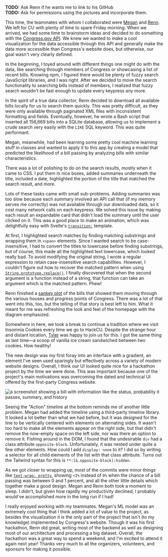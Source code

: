 **TODO:** Ask Renn if he wants me to link to his GitHub  
**TODO:** Ask for permissions using the pictures and incorporate them.

This time, the teammates with whom I collaborated were
[Megan](https://github.com/megankulshekar) and
[Renn](https://github.com/kylo33). We left for CU with plenty of time to spare
Friday morning. When we arrived, we had some time to brainstorm ideas and
decided to do something with the
[Congress.gov&nbsp;API](https://api.congress.gov/). We knew we wanted to make a
cool visualization for the data accessible through this API and generally make
the data more accessible than Congress's website does, but otherwise, our goal
wasn't very clearly defined.

In the beginning, I toyed around with different things one might do with the
data, like searching through members of Congress or showcasing a list of recent
bills. Knowing npm, I figured there would be plenty of fuzzy search JavaScript
libraries, and I was right. After we decided to move the search functionality
to searching bills instead of members, I realized that fuzzy search wouldn't be
fast enough to update every keypress any more.

In the spirit of a true data collector, Renn decided to download all available
bills locally for us to search them quickly. This was pretty difficult, as they
were only available through paginated XML files with inconsistent formatting
and fields. Eventually, however, he wrote a Bash script that inserted all
156,669 bills into a SQLite database, allowing us to implement a crude search
very easily with the `LIKE` SQL keyword. This was quite performant.

Megan, meanwhile, had been learning some pretty cool machine learning stuff in
classes and wanted to apply it to this app by creating a model that predicted
the likelihood of a bill passing by analyzing bills with similar
characteristics.

There was a lot of polishing to do on the search results, mostly when it came
to CSS. I put them in nice boxes, added summaries underneath the title,
included a date, highlighted the portion of the title that matched the search
result, and more.

Lots of these tasks came with small sub-problems. Adding summaries was too slow
because each summary involved an API call that (if my memory serves me
correctly) was not available through our downloaded data, so it cost many
network calls on each keypress. We solved this issue by making each result an
expandable card that didn't load the summary until the user clicked on it. This
was a good place to make an animation, which was delightfully easy with
Svelte's [`transition:`](https://svelte.dev/docs/svelte/transition) template.

At first, I highlighted search matches by finding matching substrings and
wrapping them in `<span>` elements. Since I wanted search to be
case-insensitive, I had to convert the titles to lowercase before finding
substrings, but of course, this made all the highlighted text lowercase, which
looked really bad. To avoid modifying the original string, I wrote a regular
expression to retain case-insensitive search capabilities. However, I couldn't
figure out how to recover the matched pattern when using
[`String.prototype.replace()`](https://developer.mozilla.org/en-US/docs/Web/JavaScript/Reference/Global_Objects/String/replace).
I finally discovered that when the second argument is a function instead of a
string, that function can take an argument which is the matched pattern. Phew!

Renn finished a [sankey plot](https://en.wikipedia.org/wiki/Sankey_diagram) of
the bills that showed them moving through the various houses and progress
points of Congress. There was a lot of that went into this, too, but the
telling of that story is best left to him. What it meant for me was refreshing
the look and feel of the homepage with the diagram emphasized.

Somewhere in here, we took a break to continue a tradition where we visit
Insomnia Cookies every time we go to HackCU. Despite the strange hour and
distant location, [Tyler](https://tbwright.dev/) was happy to join us for this.
I got the same thing as last time—a scoop of vanilla ice cream sandwiched
between two cookies. How healthy!

The new design was my first foray into an interface with a gradient, an element
I've seen used sparingly but effectively across a variety of modern website
designs. Overall, I think our UI looked quite nice for a hackathon project by
the time we were done. This was important because one of the project's main
motivations was overcoming the dated and technical UI offered by the
first-party Congress website.

![a screenshot showing a bill with information like the status, probability it
passes, summary, and history](bill_screenshot.avif)

Seeing the "Action" timeline at the bottom reminds me of another little
problem. Megan had added the timeline using a third-party timeline library. It
looked a lot better than what we had before, but it was designed for the line
to be vertically centered with elements on alternating sides. It wasn't too
hard to make all the elements appear on the right side, but that didn't remove
the now-empty space on the left side, nor was there an option to remove it.
Fishing around in the DOM, I found that the undesirable `div` had a class
attribute `opposite-block`. Unfortunately, it was nested under quite a few
other elements. How could I add `display: none` to it? I did so by writing a
selector for all child elements of the list with that class attribute. Turns
out the Tailwind syntax for this is `**:[&.opposite-block]:hidden`.

As we got closer to wrapping up, most of the commits were minor things like
[`text-wrap:
pretty`](https://developer.mozilla.org/en-US/docs/Web/CSS/text-wrap), showing
`<1%` instead of `0%` when the chance of a bill passing was between 0 and 1
percent, and all the other little details which together make a good design.
Megan and Renn both took a moment to sleep. I didn't, but given how rapidly my
productivity declined, I probably would've accomplished more in the long run if
I had!

I really enjoyed working with my teammates. Megan's ML model was an extremely
cool thing that I think added a lot of value to the project, as besides the
visualization it is the only part of the project that isn't (to my knowledge)
implemented by Congress's website. Though it was his first hackathon, Renn did
great, writing most of the backend as well as designing most of our
architecture and processing a big dataset. Overall, the hackathon was a great
way to spend a weekend, and I'm excited to attend it again next year! Thanks
very much to all the organizers, volunteers, and sponsors for making it
possible.
